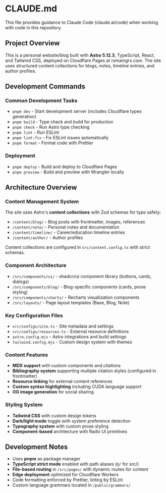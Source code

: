 # CLAUDE.md

This file provides guidance to Claude Code (claude.ai/code) when working with code in this repository.

## Project Overview

This is a personal website/blog built with **Astro 5.12.3**, TypeScript, React, and Tailwind CSS, deployed on Cloudflare Pages at romaingrx.com. The site uses structured content collections for blogs, notes, timeline entries, and author profiles.

## Development Commands

### Common Development Tasks

- `pnpm dev` - Start development server (includes Cloudflare types generation)
- `pnpm build` - Type check and build for production
- `pnpm check` - Run Astro type checking
- `pnpm lint` - Run ESLint
- `pnpm lint:fix` - Fix ESLint issues automatically
- `pnpm format` - Format code with Prettier

### Deployment

- `pnpm deploy` - Build and deploy to Cloudflare Pages
- `pnpm preview` - Build and preview with Wrangler locally

## Architecture Overview

### Content Management System

The site uses Astro's **content collections** with Zod schemas for type safety:

- `/content/blog/` - Blog posts with frontmatter, images, references
- `/content/note/` - Personal notes and documentation
- `/content/timeline/` - Career/education timeline entries
- `/content/author/` - Author profiles

Content collections are configured in `src/content.config.ts` with strict schemas.

### Component Architecture

- `/src/components/ui/` - shadcn/ui component library (buttons, cards, dialogs)
- `/src/components/blog/` - Blog-specific components (cards, prose styling)
- `/src/components/charts/` - Recharts visualization components
- `/src/layouts/` - Page layout templates (Base, Blog, Note)

### Key Configuration Files

- `src/configs/site.ts` - Site metadata and settings
- `src/configs/resources.ts` - External resource definitions
- `astro.config.mjs` - Astro integrations and build settings
- `tailwind.config.mjs` - Custom design system with themes

### Content Features

- **MDX support** with custom components and citations
- **Bibliography system** supporting multiple citation styles (configured in frontmatter)
- **Resource linking** for external content references
- **Custom syntax highlighting** including CUDA language support
- **OG image generation** for social sharing

### Styling System

- **Tailwind CSS** with custom design tokens
- **Dark/light mode** toggle with system preference detection
- **Typography system** with custom prose styling
- **Component-based** architecture with Radix UI primitives

## Development Notes

- Uses **pnpm** as package manager
- **TypeScript strict mode** enabled with path aliases (`@/` for src/)
- **File-based routing** in `/src/pages/` with dynamic routes for content
- **Edge deployment** optimized for Cloudflare Workers
- Code formatting enforced by Prettier, linting by ESLint
- Custom language grammars located in `/public/grammars/`
